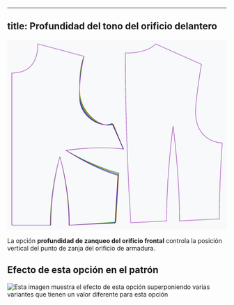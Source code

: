***

## title: Profundidad del tono del orificio delantero

![El efecto de la opción de profundidad del tono del orificio frontal en el patrón](sample.png)

La opción **profundidad de zanqueo del orificio frontal** controla la posición vertical del punto de zanja del orificio de armadura.

## Efecto de esta opción en el patrón

![Esta imagen muestra el efecto de esta opción superponiendo varias variantes que tienen un valor diferente para esta opción](bella\_frontarmholepitchdepth\_sample.svg "Efecto de esta opción en el patrón")
